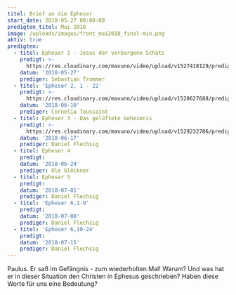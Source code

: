 ```yaml
---
titel: Brief an die Epheser
start_date: 2018-05-27 00:00:00
predigten_titel: Mai 2018
image: /uploads/images/front_mai2018_final-min.png
aktiv: true
predigten:
  - titel: Epheser 1 - Jesus der verborgene Schatz
    predigt: >-
      https://res.cloudinary.com/mavuno/video/upload/v1527418129/predigten/Epheserbrief/20180527_Predigt_Trommer_Epheser_01.mp3
    datum: '2018-05-27'
    prediger: Sebastian Trommer
  - titel: 'Epheser 2, 1 - 22'
    predigt: >-
      https://res.cloudinary.com/mavuno/video/upload/v1528627688/predigten/Epheserbrief/20180610_Predigt_Toussaint_Epheser_02.mp3
    datum: '2018-06-10'
    prediger: Cornelia Toussaint
  - titel: Epheser 3 - Das gelüftete Geheimnis
    predigt: >-
      https://res.cloudinary.com/mavuno/video/upload/v1529232786/predigten/Epheserbrief/20180617_Predigt_Flechsig_Epheser_03.mp3
    datum: '2018-06-17'
    prediger: Daniel Flechsig
  - titel: Epheser 4
    predigt:
    datum: '2018-06-24'
    prediger: Ole Glöckner
  - titel: Epheser 5
    predigt:
    datum: '2018-07-01'
    prediger: Daniel Flechsig
  - titel: 'Epheser 6,1-9'
    predigt:
    datum: '2018-07-08'
    prediger: Daniel Flechsig
  - titel: 'Epheser 6,10-24'
    predigt:
    datum: '2018-07-15'
    prediger: Daniel Flechsig
---
```


Paulus. Er saß im Gefängnis - zum wiederholten Mal! Warum? Und was hat er in dieser Situation den Christen in Ephesus geschrieben? Haben diese Worte für uns eine Bedeutung?